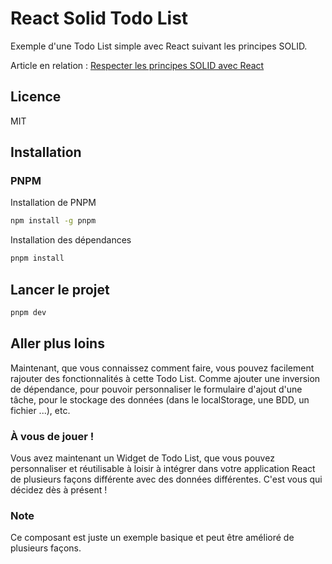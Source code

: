 # React Solid Todo List

Exemple d'une Todo List simple avec React suivant les principes SOLID.

Article en relation : [Respecter les principes SOLID avec React](https://www.believemy.com/article/respecter-les-principes-solid-avec-react)

## Licence

MIT

## Installation

### PNPM
Installation de PNPM
```bash
npm install -g pnpm
```

Installation des dépendances
```bash
pnpm install
```

## Lancer le projet

```bash
pnpm dev
```

## Aller plus loins

Maintenant, que vous connaissez comment faire, vous pouvez facilement rajouter 
des fonctionnalités à cette Todo List. Comme ajouter une inversion de 
dépendance, pour pouvoir personnaliser le formulaire d'ajout d'une tâche, 
pour le stockage des données (dans le localStorage, une BDD, un fichier ...), etc. 

### À vous de jouer !

Vous avez maintenant un Widget de Todo List, que vous pouvez personnaliser et réutilisable à loisir à 
intégrer dans votre application React de plusieurs façons différente avec des données différentes.
C'est vous qui décidez dès à présent !

### Note

Ce composant est juste un exemple basique et peut être amélioré de plusieurs façons.